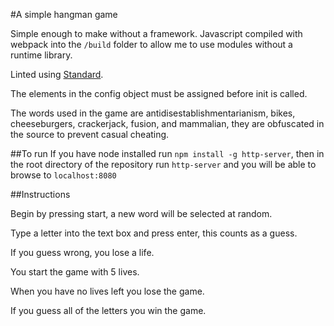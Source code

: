 #A simple hangman game

Simple enough to make without a framework. Javascript compiled with webpack
into the `/build` folder to allow me to use modules without a runtime library.

Linted using [Standard](http://standardjs.com).

The elements in the config object must be assigned before init is called.

The words used in the game are antidisestablishmentarianism, bikes,
cheeseburgers, crackerjack, fusion, and mammalian, they are obfuscated in the source to prevent casual cheating.

##To run
If you have node installed run `npm install -g http-server`, then in the root directory of the repository run `http-server` and you will be able to browse to `localhost:8080`

##Instructions

Begin by pressing start, a new word will be selected at random.

Type a letter into the text box and press enter, this counts as a guess.

If you guess wrong, you lose a life.

You start the game with 5 lives.

When you have no lives left you lose the game.

If you guess all of the letters you win the game.
